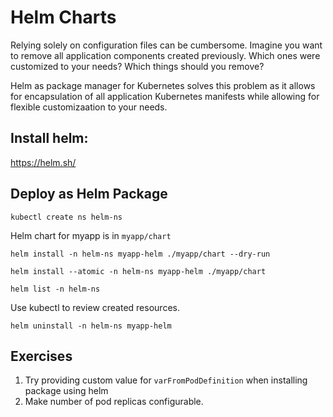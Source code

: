 # Helm Charts

Relying solely on configuration files can be cumbersome. Imagine you want to
remove all application components created previously. Which ones were customized
to your needs? Which things should you remove?

Helm as package manager for Kubernetes solves this problem as it allows for
encapsulation of all application Kubernetes manifests while allowing for
flexible customizaation to your needs.

## Install helm:

https://helm.sh/

## Deploy as Helm Package

```shell
kubectl create ns helm-ns
```

Helm chart for myapp is in `myapp/chart`

```shell
helm install -n helm-ns myapp-helm ./myapp/chart --dry-run
```

```shell
helm install --atomic -n helm-ns myapp-helm ./myapp/chart
```

```shell
helm list -n helm-ns
```

Use kubectl to review created resources.

```shell
helm uninstall -n helm-ns myapp-helm
```

## Exercises

1. Try providing custom value for `varFromPodDefinition` when installing package
   using helm
2. Make number of pod replicas configurable.
